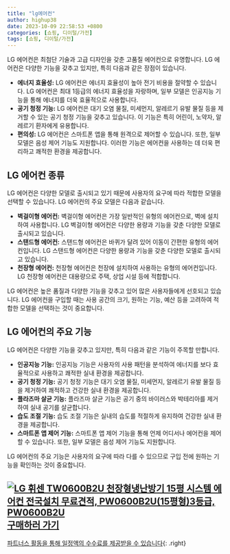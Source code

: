 ```yaml
---
title: "lg에어컨"
author: highup38
date: 2023-10-09 22:58:53 +0800
categories: [쇼핑, 디이털/가전]
tags: [쇼핑, 디이털/가전]
---
```


LG 에어컨은 최첨단 기술과 고급 디자인을 갖춘 고품질 에어컨으로 유명합니다. LG 에어컨은 다양한 기능을 갖추고 있지만, 특히 다음과 같은 장점이 있습니다.

* **에너지 효율성:** LG 에어컨은 에너지 효율성이 높아 전기 비용을 절약할 수 있습니다. LG 에어컨은 최대 1등급의 에너지 효율성을 자랑하며, 일부 모델은 인공지능 기능을 통해 에너지를 더욱 효율적으로 사용합니다.
* **공기 청정 기능:** LG 에어컨은 대기 오염 물질, 미세먼지, 알레르기 유발 물질 등을 제거할 수 있는 공기 청정 기능을 갖추고 있습니다. 이 기능은 특히 어린이, 노약자, 알레르기 환자에게 유용합니다.
* **편의성:** LG 에어컨은 스마트폰 앱을 통해 원격으로 제어할 수 있습니다. 또한, 일부 모델은 음성 제어 기능도 지원합니다. 이러한 기능은 에어컨을 사용하는 데 더욱 편리하고 쾌적한 환경을 제공합니다.

## LG 에어컨 종류

LG 에어컨은 다양한 모델로 출시되고 있기 때문에 사용자의 요구에 따라 적합한 모델을 선택할 수 있습니다. LG 에어컨의 주요 모델은 다음과 같습니다.

* **벽걸이형 에어컨:** 벽걸이형 에어컨은 가장 일반적인 유형의 에어컨으로, 벽에 설치하여 사용합니다. LG 벽걸이형 에어컨은 다양한 용량과 기능을 갖춘 다양한 모델로 출시되고 있습니다.
* **스탠드형 에어컨:** 스탠드형 에어컨은 바퀴가 달려 있어 이동이 간편한 유형의 에어컨입니다. LG 스탠드형 에어컨은 다양한 용량과 기능을 갖춘 다양한 모델로 출시되고 있습니다.
* **천장형 에어컨:** 천장형 에어컨은 천장에 설치하여 사용하는 유형의 에어컨입니다. LG 천장형 에어컨은 대용량으로 주택, 상업 시설 등에 적합합니다.

LG 에어컨은 높은 품질과 다양한 기능을 갖추고 있어 많은 사용자들에게 선호되고 있습니다. LG 에어컨을 구입할 때는 사용 공간의 크기, 원하는 기능, 예산 등을 고려하여 적합한 모델을 선택하는 것이 중요합니다.

## LG 에어컨의 주요 기능

LG 에어컨은 다양한 기능을 갖추고 있지만, 특히 다음과 같은 기능이 주목할 만합니다.

* **인공지능 기능:** 인공지능 기능은 사용자의 사용 패턴을 분석하여 에너지를 보다 효율적으로 사용하고 쾌적한 실내 환경을 제공합니다.
* **공기 청정 기능:** 공기 청정 기능은 대기 오염 물질, 미세먼지, 알레르기 유발 물질 등을 제거하여 쾌적하고 건강한 실내 환경을 제공합니다.
* **플라즈마 살균 기능:** 플라즈마 살균 기능은 공기 중의 바이러스와 박테리아를 제거하여 실내 공기를 살균합니다.
* **습도 조절 기능:** 습도 조절 기능은 실내의 습도를 적절하게 유지하여 건강한 실내 환경을 제공합니다.
* **스마트폰 앱 제어 기능:** 스마트폰 앱 제어 기능을 통해 언제 어디서나 에어컨을 제어할 수 있습니다. 또한, 일부 모델은 음성 제어 기능도 지원합니다.

LG 에어컨의 주요 기능은 사용자의 요구에 따라 다를 수 있으므로 구입 전에 원하는 기능을 확인하는 것이 중요합니다.


[![LG 휘센 TW0600B2U 천장형냉난방기 15평 시스템 에어컨 전국설치 무료견적, PW0600B2U(15평형)3등급, PW0600B2U](https://thumbnail6.coupangcdn.com/thumbnails/remote/230x230ex/image/vendor_inventory/da42/5f47cb94349fab096e3b6fbab29e613c3ac9c56accf2e08a1fedf5dc0c02.png "LG 휘센 TW0600B2U 천장형냉난방기 15평 시스템 에어컨 전국설치 무료견적, PW0600B2U(15평형)3등급, PW0600B2U")](https://link.coupang.com/re/AFFSDP?lptag=AF1030537&subid=&pageKey=7220029022&traceid=V0-153&itemId=18293726520&vendorItemId=85439347737)
<br>
[**구매하러 가기**](https://link.coupang.com/re/AFFSDP?lptag=AF1030537&subid=&pageKey=7220029022&traceid=V0-153&itemId=18293726520&vendorItemId=85439347737)
---
[파트너스 활동을 통해 일정액의 수수료를 제공받을 수 있습니다](https://link.coupang.com/a/bao1ui){: .right}